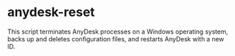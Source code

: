 # anydesk-reset
This script terminates AnyDesk processes on a Windows operating system, backs up and deletes configuration files, and restarts AnyDesk with a new ID.
